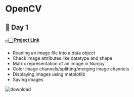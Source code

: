 # OpenCV
## 🚀 Day 1 
#### [👉🏻 Project Link](https://github.com/melisacevik/OpenCV_cases/blob/main/Getting_Started_with_Images.ipynb)
### 
- Reading an image file into a data object
- Check image attributes like datatype and shape
- Matrix representation of an image in Numpy
- Color image channels/splitting/merging image channels
- Displaying images using matplotlib
- Saving images

![download](https://github.com/user-attachments/assets/8b21fec9-3206-4009-9ca4-ed35240685bb)
